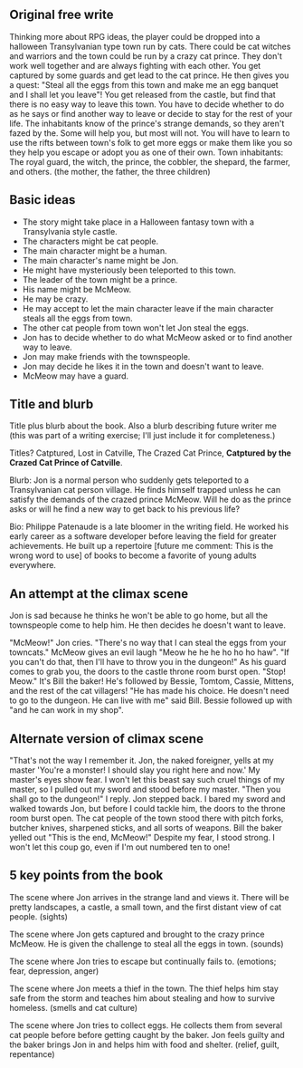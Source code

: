 ## Original free write
Thinking more about RPG ideas, the player could be dropped into a halloween Transylvanian type town run by cats. There could be cat witches and warriors and the town could be run by a crazy cat prince. They don't work well together and are always fighting with each other. You get captured by some guards and get lead to the cat prince. He then gives you a quest: "Steal all the eggs from this town and make me an egg banquet and I shall let you leave"! You get released from the castle, but find that there is no easy way to leave this town. You have to decide whether to do as he says or find another way to leave or decide to stay for the rest of your life. The inhabitants know of the prince's strange demands, so they aren't fazed by the. Some will help you, but most will not. You will have to learn to use the rifts between town's folk to get more eggs or make them like you so they help you escape or adopt you as one of their own. Town inhabitants: The royal guard, the witch, the prince, the cobbler, the shepard, the farmer, and others. (the mother, the father, the three children)

## Basic ideas

* The story might take place in a Halloween fantasy town with a Transylvania style castle.
* The characters might be cat people.
* The main character might be a human.
* The main character's name might be Jon.
* He might have mysteriously been teleported to this town.
* The leader of the town might be a prince.
* His name might be McMeow.
* He may be crazy.
* He may accept to let the main character leave if the main character steals all the eggs from town.
* The other cat people from town won't let Jon steal the eggs.
* Jon has to decide whether to do what McMeow asked or to find another way to leave.
* Jon may make friends with the townspeople.
* Jon may decide he likes it in the town and doesn't want to leave.
* McMeow may have a guard.

## Title and blurb
Title plus blurb about the book. Also a blurb describing future writer me (this was part of a writing exercise; I'll just include it for completeness.)

Titles? Catptured, Lost in Catville, The Crazed Cat Prince, **Catptured by the Crazed Cat Prince of Catville**.

Blurb: Jon is a normal person who suddenly gets teleported to a Transylvanian cat person village. He finds himself trapped unless he can satisfy the demands of the crazed prince McMeow. Will he do as the prince asks or will he find a new way to get back to his previous life?

Bio: Philippe Patenaude is a late bloomer in the writing field. He worked his early career as a software developer before leaving the field for greater achievements. He built up a repertoire [future me comment: This is the wrong word to use] of books to become a favorite of young adults everywhere.

## An attempt at the climax scene
Jon is sad because he thinks he won't be able to go home, but all the townspeople come to help him. He then decides he doesn't want to leave.

"McMeow!" Jon cries. "There's no way that I can steal the eggs from your towncats." McMeow gives an evil laugh "Meow he he he ho ho ho haw". "If you can't do that, then I'll have to throw you in the dungeon!" As his guard comes to grab you, the doors to the castle throne room burst open. "Stop! Meow." It's Bill the baker! He's followed by Bessie, Tomtom, Cassie, Mittens, and the rest of the cat villagers! "He has made his choice. He doesn't need to go to the dungeon. He can live with me" said Bill. Bessie followed up with "and he can work in my shop".

## Alternate version of climax scene
"That's not the way I remember it. Jon, the naked foreigner, yells at my master 'You're a monster! I should slay you right here and now.' My master's eyes show fear. I won't let this beast say such cruel things of my master, so I pulled out my sword and stood before my master. "Then you shall go to the dungeon!" I reply. Jon stepped back. I bared my sword and walked towards Jon, but before I could tackle him, the doors to the throne room burst open. The cat people of the town stood there with pitch forks, butcher knives, sharpened sticks, and all sorts of weapons. Bill the baker yelled out "This is the end, McMeow!" Despite my fear, I stood strong. I won't let this coup go, even if I'm out numbered ten to one!

## 5 key points from the book
The scene where Jon arrives in the strange land and views it. There will be pretty landscapes, a castle, a small town, and the first distant view of cat people. (sights)

The scene where Jon gets captured and brought to the crazy prince McMeow. He is given the challenge to steal all the eggs in town. (sounds)

The scene where Jon tries to escape but continually fails to. (emotions; fear, depression, anger)

The scene where Jon meets a thief in the town. The thief helps him stay safe from the storm and teaches him about stealing and how to survive homeless. (smells and cat culture)

The scene where Jon tries to collect eggs. He collects them from several cat people before before getting caught by the baker. Jon feels guilty and the baker brings Jon in and helps him with food and shelter. (relief, guilt, repentance)
